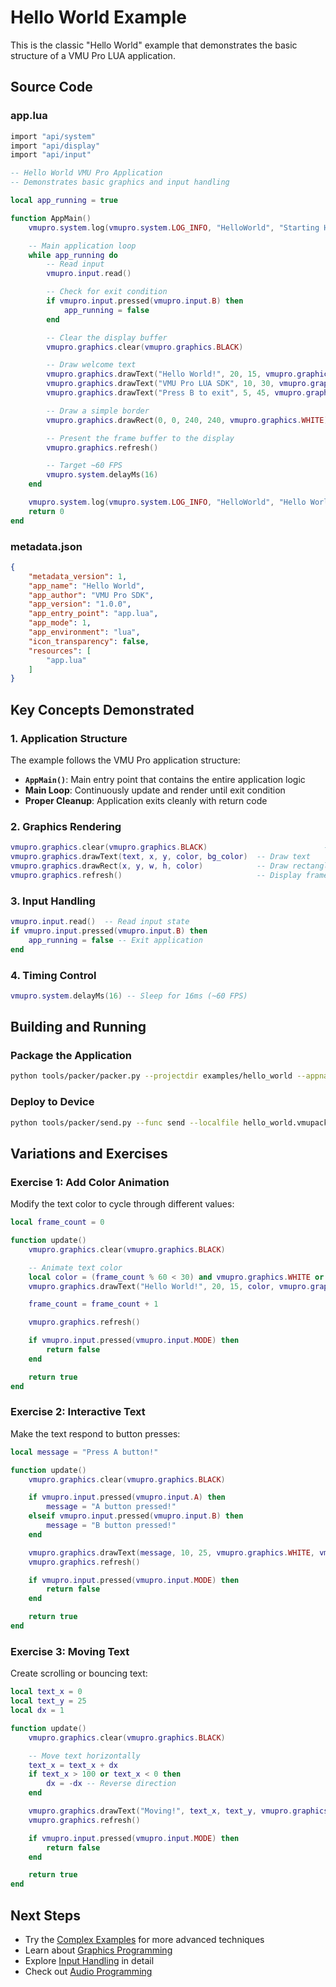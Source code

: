 # Hello World Example

This is the classic "Hello World" example that demonstrates the basic structure of a VMU Pro LUA application.

## Source Code

### app.lua

```lua
import "api/system"
import "api/display"
import "api/input"

-- Hello World VMU Pro Application
-- Demonstrates basic graphics and input handling

local app_running = true

function AppMain()
    vmupro.system.log(vmupro.system.LOG_INFO, "HelloWorld", "Starting Hello World app...")

    -- Main application loop
    while app_running do
        -- Read input
        vmupro.input.read()

        -- Check for exit condition
        if vmupro.input.pressed(vmupro.input.B) then
            app_running = false
        end

        -- Clear the display buffer
        vmupro.graphics.clear(vmupro.graphics.BLACK)

        -- Draw welcome text
        vmupro.graphics.drawText("Hello World!", 20, 15, vmupro.graphics.WHITE, vmupro.graphics.BLACK)
        vmupro.graphics.drawText("VMU Pro LUA SDK", 10, 30, vmupro.graphics.WHITE, vmupro.graphics.BLACK)
        vmupro.graphics.drawText("Press B to exit", 5, 45, vmupro.graphics.WHITE, vmupro.graphics.BLACK)

        -- Draw a simple border
        vmupro.graphics.drawRect(0, 0, 240, 240, vmupro.graphics.WHITE)

        -- Present the frame buffer to the display
        vmupro.graphics.refresh()

        -- Target ~60 FPS
        vmupro.system.delayMs(16)
    end

    vmupro.system.log(vmupro.system.LOG_INFO, "HelloWorld", "Hello World app ending...")
    return 0
end
```

### metadata.json

```json
{
    "metadata_version": 1,
    "app_name": "Hello World",
    "app_author": "VMU Pro SDK",
    "app_version": "1.0.0",
    "app_entry_point": "app.lua",
    "app_mode": 1,
    "app_environment": "lua",
    "icon_transparency": false,
    "resources": [
        "app.lua"
    ]
}
```

## Key Concepts Demonstrated

### 1. Application Structure

The example follows the VMU Pro application structure:

- **`AppMain()`**: Main entry point that contains the entire application logic
- **Main Loop**: Continuously update and render until exit condition
- **Proper Cleanup**: Application exits cleanly with return code

### 2. Graphics Rendering

```lua
vmupro.graphics.clear(vmupro.graphics.BLACK)                          -- Clear frame buffer
vmupro.graphics.drawText(text, x, y, color, bg_color)  -- Draw text
vmupro.graphics.drawRect(x, y, w, h, color)            -- Draw rectangle border
vmupro.graphics.refresh()                              -- Display frame buffer
```

### 3. Input Handling

```lua
vmupro.input.read()  -- Read input state
if vmupro.input.pressed(vmupro.input.B) then
    app_running = false -- Exit application
end
```

### 4. Timing Control

```lua
vmupro.system.delayMs(16) -- Sleep for 16ms (~60 FPS)
```

## Building and Running

### Package the Application

```bash
python tools/packer/packer.py --projectdir examples/hello_world --appname hello_world --meta metadata.json --icon icon.bmp
```

### Deploy to Device

```bash
python tools/packer/send.py --func send --localfile hello_world.vmupack --remotefile apps/hello_world.vmupack --comport COM3
```

## Variations and Exercises

### Exercise 1: Add Color Animation

Modify the text color to cycle through different values:

```lua
local frame_count = 0

function update()
    vmupro.graphics.clear(vmupro.graphics.BLACK)

    -- Animate text color
    local color = (frame_count % 60 < 30) and vmupro.graphics.WHITE or vmupro.graphics.BLACK
    vmupro.graphics.drawText("Hello World!", 20, 15, color, vmupro.graphics.BLACK)

    frame_count = frame_count + 1

    vmupro.graphics.refresh()

    if vmupro.input.pressed(vmupro.input.MODE) then
        return false
    end

    return true
end
```

### Exercise 2: Interactive Text

Make the text respond to button presses:

```lua
local message = "Press A button!"

function update()
    vmupro.graphics.clear(vmupro.graphics.BLACK)

    if vmupro.input.pressed(vmupro.input.A) then
        message = "A button pressed!"
    elseif vmupro.input.pressed(vmupro.input.B) then
        message = "B button pressed!"
    end

    vmupro.graphics.drawText(message, 10, 25, vmupro.graphics.WHITE, vmupro.graphics.BLACK)
    vmupro.graphics.refresh()

    if vmupro.input.pressed(vmupro.input.MODE) then
        return false
    end

    return true
end
```

### Exercise 3: Moving Text

Create scrolling or bouncing text:

```lua
local text_x = 0
local text_y = 25
local dx = 1

function update()
    vmupro.graphics.clear(vmupro.graphics.BLACK)

    -- Move text horizontally
    text_x = text_x + dx
    if text_x > 100 or text_x < 0 then
        dx = -dx -- Reverse direction
    end

    vmupro.graphics.drawText("Moving!", text_x, text_y, vmupro.graphics.WHITE, vmupro.graphics.BLACK)
    vmupro.graphics.refresh()

    if vmupro.input.pressed(vmupro.input.MODE) then
        return false
    end

    return true
end
```

## Next Steps

- Try the [Complex Examples](complex-examples.md) for more advanced techniques
- Learn about [Graphics Programming](../guides/graphics-guide.md)
- Explore [Input Handling](../api/input.md) in detail
- Check out [Audio Programming](../guides/audio-guide.md)